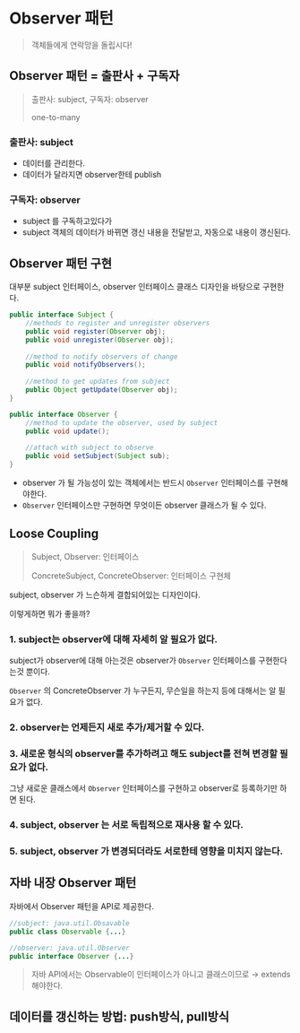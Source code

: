 # Observer 패턴

> 객체들에게 연락망을 돌립시다!



## Observer 패턴 = 출판사 + 구독자

>출판사: subject, 구독자: observer
>
>one-to-many



### 출판사: subject

* 데이터를 관리한다.
* 데이터가 달라지면 observer한테 publish



### 구독자: observer

* subject 를 구독하고있다가
* subject 객체의 데이터가 바뀌면 갱신 내용을 전달받고, 자동으로 내용이 갱신된다.



## Observer 패턴 구현

대부분 subject 인터페이스, observer 인터페이스 클래스 디자인을 바탕으로 구현한다.

```java
public interface Subject {
    //methods to register and unregister observers
    public void register(Observer obj);
	public void unregister(Observer obj);
    
    //method to notify observers of change
    public void notifyObservers();
    
    //method to get updates from subject
    public Object getUpdate(Observer obj);
}

public interface Observer {
    //method to update the observer, used by subject
	public void update();
	
	//attach with subject to observe
	public void setSubject(Subject sub);
}
```

* observer 가 될 가능성이 있는 객체에서는 반드시 `Observer` 인터페이스를 구현해야한다.
* `Observer` 인터페이스만 구현하면 무엇이든 observer 클래스가 될 수 있다.



## Loose Coupling

> Subject, Observer: 인터페이스
>
> ConcreteSubject, ConcreteObserver: 인터페이스 구현체



subject, observer 가 느슨하게 결합되어있는 디자인이다. 

이렇게하면 뭐가 좋을까?



### 1. subject는 observer에 대해 자세히 알 필요가 없다.

subject가 observer에 대해 아는것은 observer가 `Observer` 인터페이스를 구현한다는것 뿐이다.

`Observer` 의 ConcreteObserver 가 누구든지, 무슨일을 하는지 등에 대해서는 알 필요가 없다.

### 2. observer는 언제든지 새로 추가/제거할 수 있다.

### 3. 새로운 형식의 observer를 추가하려고 해도 subject를 전혀 변경할 필요가 없다.

그냥 새로운 클래스에서 `Observer` 인터페이스를 구현하고 observer로 등록하기만 하면 된다.

### 4. subject, observer 는 서로 독립적으로 재사용 할 수 있다.

### 5. subject, observer 가 변경되더라도 서로한테 영향을 미치지 않는다.



## 자바 내장 Observer 패턴 

자바에서 Observer 패턴을 API로 제공한다.

```java
//subject: java.util.Obsavable
public class Observable {...}

//observer: java.util.Observer
public interface Observer {...}
```

>  자바 API에서는 Observable이 인터페이스가 아니고 클래스이므로 → extends 해야한다.



## 데이터를 갱신하는 방법: push방식, pull방식

